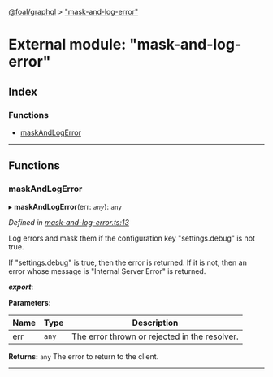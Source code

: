 [@foal/graphql](../README.md) > ["mask-and-log-error"](../modules/_mask_and_log_error_.md)

# External module: "mask-and-log-error"

## Index

### Functions

* [maskAndLogError](_mask_and_log_error_.md#maskandlogerror)

---

## Functions

<a id="maskandlogerror"></a>

###  maskAndLogError

▸ **maskAndLogError**(err: *`any`*): `any`

*Defined in [mask-and-log-error.ts:13](https://github.com/FoalTS/foal/blob/07f00115/packages/graphql/src/mask-and-log-error.ts#L13)*

Log errors and mask them if the configuration key "settings.debug" is not true.

If "settings.debug" is true, then the error is returned. If it is not, then an error whose message is "Internal Server Error" is returned.

*__export__*: 

**Parameters:**

| Name | Type | Description |
| ------ | ------ | ------ |
| err | `any` |  The error thrown or rejected in the resolver. |

**Returns:** `any`
The error to return to the client.

___

